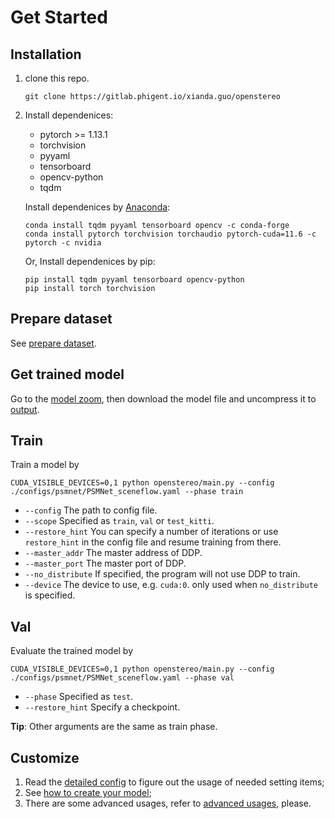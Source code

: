 # Get Started
## Installation
1. clone this repo.
    ```
    git clone https://gitlab.phigent.io/xianda.guo/openstereo
    ```
2. Install dependenices:
    - pytorch >= 1.13.1
    - torchvision
    - pyyaml
    - tensorboard
    - opencv-python
    - tqdm
  
    Install dependenices by [Anaconda](https://conda.io/projects/conda/en/latest/user-guide/install/index.html):
    ```
    conda install tqdm pyyaml tensorboard opencv -c conda-forge
    conda install pytorch torchvision torchaudio pytorch-cuda=11.6 -c pytorch -c nvidia
    ```    
    Or, Install dependenices by pip:
    ```
    pip install tqdm pyyaml tensorboard opencv-python
    pip install torch torchvision
    ```
## Prepare dataset
See [prepare dataset](2.prepare_dataset.md).

## Get trained model
 Go to the [model zoom](1.model_zoo.md), then download the model file and uncompress it to [output](output).

## Train
Train a model by
```
CUDA_VISIBLE_DEVICES=0,1 python openstereo/main.py --config ./configs/psmnet/PSMNet_sceneflow.yaml --phase train
```
- `--config` The path to config file.
- `--scope` Specified as `train`, `val` or `test_kitti`.
- `--restore_hint` You can specify a number of iterations or use `restore_hint` in the config file and resume training from there.
- `--master_addr` The master address of DDP.
- `--master_port` The master port of DDP.
- `--no_distribute` If specified, the program will not use DDP to train.
- `--device` The device to use, e.g. `cuda:0`. only used when `no_distribute` is specified.
## Val
Evaluate the trained model by
```
CUDA_VISIBLE_DEVICES=0,1 python openstereo/main.py --config ./configs/psmnet/PSMNet_sceneflow.yaml --phase val
```
- `--phase` Specified as `test`.
- `--restore_hint` Specify a checkpoint.

**Tip**: Other arguments are the same as train phase.

## Customize
1. Read the [detailed config](docs/1.detailed_config.md) to figure out the usage of needed setting items;
2. See [how to create your model](docs/2.how_to_create_your_model.md);
3. There are some advanced usages, refer to [advanced usages](docs/3.advanced_usages.md), please.